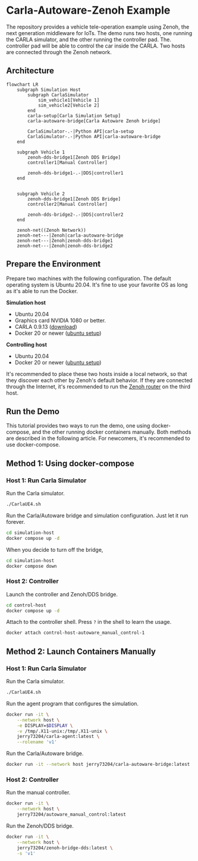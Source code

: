 # Carla-Autoware-Zenoh Example

The repository provides a vehicle tele-operation example using Zenoh,
the next generation middleware for IoTs. The demo runs two hosts, one
running the CARLA simulator, and the other running the controller
pad. The. controller pad will be able to control the car inside the
CARLA. Two hosts are connected through the Zenoh network.

## Architecture

```mermaid
flowchart LR
    subgraph Simulation Host
        subgraph CarlaSimulator
            sim_vehicle1[Vehicle 1]
            sim_vehicle2[Vehicle 2]
        end
        carla-setup[Carla Simulation Setup]
        carla-autoware-bridge[Carla Autoware Zenoh bridge]

        CarlaSimulator-.-|Python API|carla-setup
        CarlaSimulator-.-|Python API|carla-autoware-bridge
    end

    subgraph Vehicle 1
        zenoh-dds-bridge1[Zenoh DDS Bridge]
        controller1[Manual Controller]

        zenoh-dds-bridge1-.-|DDS|controller1
    end


    subgraph Vehicle 2
        zenoh-dds-bridge1[Zenoh DDS Bridge]
        controller2[Manual Controller]

        zenoh-dds-bridge2-.-|DDS|controller2
    end

    zenoh-net((Zenoh Network))
    zenoh-net---|Zenoh|carla-autoware-bridge
    zenoh-net---|Zenoh|zenoh-dds-bridge1
    zenoh-net---|Zenoh|zenoh-dds-bridge2
```


## Prepare the Environment

Prepare two machines with the following configuration. The default
operating system is Ubuntu 20.04. It's fine to use your favorite OS as
long as it's able to run the Docker.

**Simulation host**

- Ubuntu 20.04
- Graphics card NVIDIA 1080 or better.
- CARLA 0.9.13 ([download](https://github.com/carla-simulator/carla/releases/tag/0.9.13))
- Docker 20 or newer ([ubuntu setup](https://docs.docker.com/engine/install/ubuntu/))


**Controlling host**

- Ubuntu 20.04
- Docker 20 or newer ([ubuntu setup](https://docs.docker.com/engine/install/ubuntu/))


It's recommended to place these two hosts inside a local network, so
that they discover each other by Zenoh's default behavior. If they are
connected through the Internet, it's recommended to run the [Zenoh
router](https://zenoh.io/docs/getting-started/quick-test/) on the
third host.


## Run the Demo

This tutorial provides two ways to run the demo, one using
docker-compose, and the other running docker containers manually. Both
methods are described in the following article. For newcomers, it's
recommended to use docker-compose.


## Method 1: Using docker-compose

### Host 1: Run Carla Simulator

Run the Carla simulator.

```sh
./CarlaUE4.sh
```

Run the Carla/Autoware bridge and simulation configuration. Just let
it run forever.

```sh
cd simulation-host
docker compose up -d
```



When you decide to turn off the bridge,

```sh
cd simulation-host
docker compose down
```

### Host 2: Controller

Launch the controller and Zenoh/DDS bridge.

```sh
cd control-host
docker compose up -d
```

Attach to the controller shell. Press `?` in the shell to learn the
usage.

```sh
docker attach control-host-autoware_manual_control-1
```

## Method 2: Launch Containers Manually

### Host 1: Run Carla Simulator

Run the Carla simulator.

```sh
./CarlaUE4.sh
```

Run the agent program that configures the simulation.

```sh
docker run -it \
    --network host \
    -e DISPLAY=$DISPLAY \
    -v /tmp/.X11-unix:/tmp/.X11-unix \
    jerry73204/carla-agent:latest \
    --rolename 'v1'
```

Run the Carla/Autoware bridge.

```sh
docker run -it --network host jerry73204/carla-autoware-bridge:latest
```

### Host 2: Controller


Run the manual controller.

```sh
docker run -it \
    --network host \
    jerry73204/autoware_manual_control:latest
```

Run the Zenoh/DDS bridge.

```sh
docker run -it \
    --network host \
    jerry73204/zenoh-bridge-dds:latest \
    -s 'v1'
```

